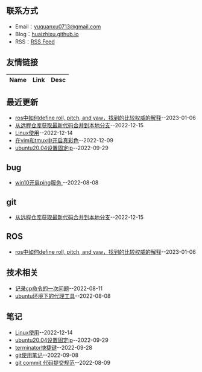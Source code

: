 

## 联系方式
- Email：[yuquanxu0713@gmail.com](mailto:yuquanxu0713@gmail.com)
- Blog：[huaizhixu.github.io](huaizhixu.github.io)
- RSS：[RSS Feed](https://raw.githubusercontent.com/huaizhixu/Huaizhi-Blog/master/feed.xml)
## 友情链接
| Name | Link | Desc | 
 | ---- | ---- | ---- |
## 最近更新
- [ros中如何define roll, pitch, and yaw，找到的比较权威的解释](https://github.com/huaizhixu/Huaizhi-Blog/issues/11)--2023-01-06
- [从远程仓库获取最新代码合并到本地分支](https://github.com/huaizhixu/Huaizhi-Blog/issues/10)--2022-12-15
- [Linux使用](https://github.com/huaizhixu/Huaizhi-Blog/issues/9)--2022-12-14
- [在vim和tmux中开启真彩色](https://github.com/huaizhixu/Huaizhi-Blog/issues/8)--2022-12-09
- [ubuntu20.04设置固定ip](https://github.com/huaizhixu/Huaizhi-Blog/issues/7)--2022-09-29
## bug
- [win10开启ping服务 ](https://github.com/huaizhixu/Huaizhi-Blog/issues/2)--2022-08-08
## git
- [从远程仓库获取最新代码合并到本地分支](https://github.com/huaizhixu/Huaizhi-Blog/issues/10)--2022-12-15
## ROS
- [ros中如何define roll, pitch, and yaw，找到的比较权威的解释](https://github.com/huaizhixu/Huaizhi-Blog/issues/11)--2023-01-06
## 技术相关
- [记录cp命令的一次问题](https://github.com/huaizhixu/Huaizhi-Blog/issues/4)--2022-08-11
- [ubuntu环境下的代理工具](https://github.com/huaizhixu/Huaizhi-Blog/issues/1)--2022-08-08
## 笔记
- [Linux使用](https://github.com/huaizhixu/Huaizhi-Blog/issues/9)--2022-12-14
- [ubuntu20.04设置固定ip](https://github.com/huaizhixu/Huaizhi-Blog/issues/7)--2022-09-29
- [terminator快捷键](https://github.com/huaizhixu/Huaizhi-Blog/issues/6)--2022-09-28
- [git使用笔记](https://github.com/huaizhixu/Huaizhi-Blog/issues/5)--2022-09-08
- [git commit 代码提交规范](https://github.com/huaizhixu/Huaizhi-Blog/issues/3)--2022-08-09
